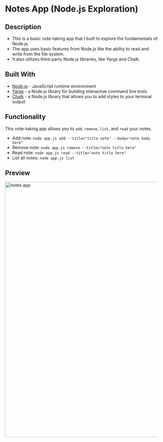 # Notes App (Node.js Exploration)

## Description
* This is a basic note-taking app that I built to explore the fundamentals of Node.js.
* The app uses basic features from Node.js like the ability to read and write from the file system.
* It also utilizes third-party Node.js libraries, like Yargs and Chalk.

## Built With
* [Node.js](https://nodejs.org/en/) - JavaScript runtime environment
* [Yargs](https://www.npmjs.com/package/yargs) - a Node.js library for building interactive command line tools
* [Chalk](https://www.npmjs.com/package/chalk) - a Node.js library that allows you to add styles to your terminal output
	
## Functionality
This note-taking app allows you to ```add```, ```remove```, ```list```, and ```read``` your notes.
* Add note: 
```node app.js add --title="title note" --body="note body here"```
* Remove note: 
```node app.js remove --title="note title here"```
* Read note: ```node app.js read --title="note title here"```
* List all notes: ```node app.js list```

## Preview
<img src="/notes_preview.png" alt="notes app" width="840"/>
